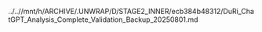 ../..//mnt/h/ARCHIVE/.UNWRAP/D/STAGE2_INNER/ecb384b48312/DuRi_ChatGPT_Analysis_Complete_Validation_Backup_20250801.md